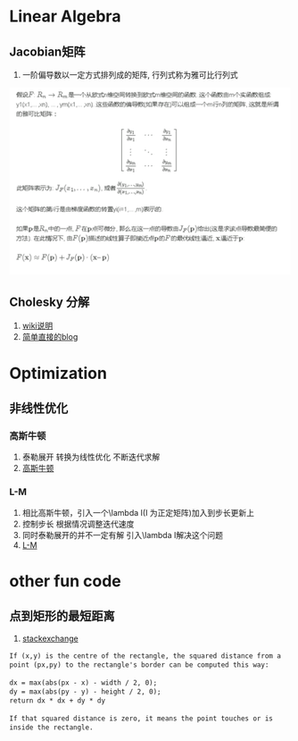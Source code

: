 <!-- TITLE: Math -->
<!-- SUBTITLE: A quick summary of Math -->

#  Linear Algebra 

## Jacobian矩阵
1. 一阶偏导数以一定方式排列成的矩阵, 行列式称为雅可比行列式


![Jacobian](/uploads/jacobian.png "Jacobian")

## Cholesky 分解
1. [wiki说明](https://zh.wikipedia.org/wiki/Cholesky%E5%88%86%E8%A7%A3)
2. [简单直接的blog](https://www.qiujiawei.com/linear-algebra-11/)



# Optimization

## 非线性优化
### 高斯牛顿
1. 泰勒展开 转换为线性优化 不断迭代求解
2. [高斯牛顿](https://blog.csdn.net/tywwwww/article/details/77720360)

### L-M
1. 相比高斯牛顿，引入一个\lambda I(I 为正定矩阵)加入到步长更新上
2. 控制步长 根据情况调整迭代速度
3. 同时泰勒展开的并不一定有解 引入\lambda I解决这个问题
4. [L-M](https://blog.csdn.net/tywwwww/article/details/77720360)



# other fun code

## 点到矩形的最短距离
1. [stackexchange](https://gamedev.stackexchange.com/questions/44483/how-do-i-calculate-distance-between-a-point-and-an-axis-aligned-rectangle)

```
If (x,y) is the centre of the rectangle, the squared distance from a point (px,py) to the rectangle's border can be computed this way:

dx = max(abs(px - x) - width / 2, 0);
dy = max(abs(py - y) - height / 2, 0);
return dx * dx + dy * dy

If that squared distance is zero, it means the point touches or is inside the rectangle.
```